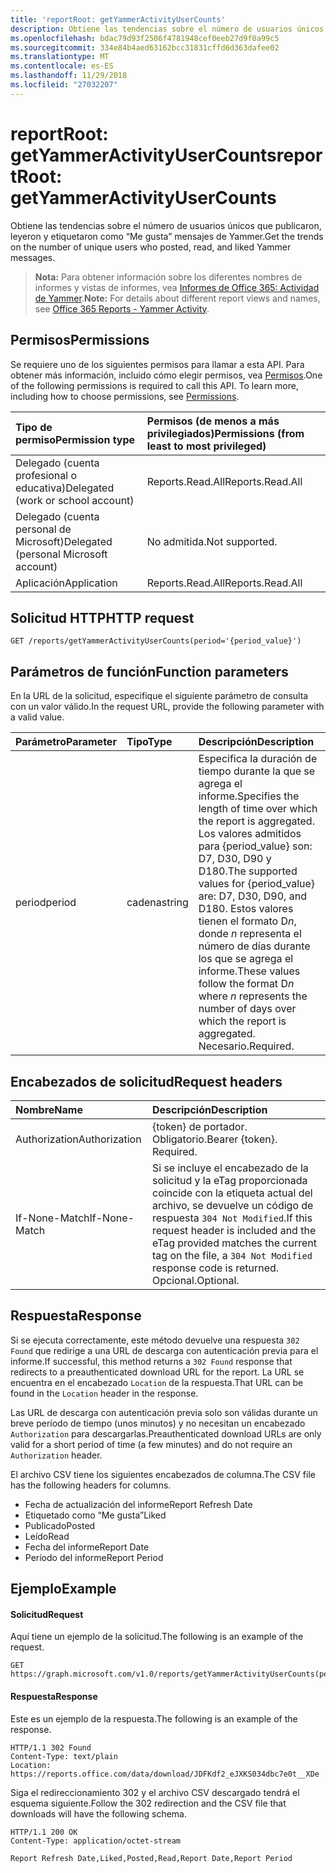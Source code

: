 ```yaml
---
title: 'reportRoot: getYammerActivityUserCounts'
description: Obtiene las tendencias sobre el número de usuarios únicos que publicaron, leyeron y etiquetaron como “Me gusta” mensajes de Yammer.
ms.openlocfilehash: bdac79d93f2506f4781948cef0eeb27d9f0a99c5
ms.sourcegitcommit: 334e84b4aed63162bcc31831cffd6d363dafee02
ms.translationtype: MT
ms.contentlocale: es-ES
ms.lasthandoff: 11/29/2018
ms.locfileid: "27032207"
---
```

# <a name="reportroot-getyammeractivityusercounts"></a><span data-ttu-id="048a1-103">reportRoot: getYammerActivityUserCounts</span><span class="sxs-lookup"><span data-stu-id="048a1-103">reportRoot: getYammerActivityUserCounts</span></span>

<span data-ttu-id="048a1-104">Obtiene las tendencias sobre el número de usuarios únicos que publicaron, leyeron y etiquetaron como “Me gusta” mensajes de Yammer.</span><span class="sxs-lookup"><span data-stu-id="048a1-104">Get the trends on the number of unique users who posted, read, and liked Yammer messages.</span></span>

> <span data-ttu-id="048a1-105">**Nota:** Para obtener información sobre los diferentes nombres de informes y vistas de informes, vea [Informes de Office 365: Actividad de Yammer](https://support.office.com/client/Yammer-activity-c7c9f938-5b8e-4d52-b1a2-c7c32cb2312a).</span><span class="sxs-lookup"><span data-stu-id="048a1-105">**Note:** For details about different report views and names, see [Office 365 Reports - Yammer Activity](https://support.office.com/client/Yammer-activity-c7c9f938-5b8e-4d52-b1a2-c7c32cb2312a).</span></span>

## <a name="permissions"></a><span data-ttu-id="048a1-106">Permisos</span><span class="sxs-lookup"><span data-stu-id="048a1-106">Permissions</span></span>

<span data-ttu-id="048a1-p101">Se requiere uno de los siguientes permisos para llamar a esta API. Para obtener más información, incluido cómo elegir permisos, vea [Permisos](/graph/permissions-reference).</span><span class="sxs-lookup"><span data-stu-id="048a1-p101">One of the following permissions is required to call this API. To learn more, including how to choose permissions, see [Permissions](/graph/permissions-reference).</span></span>

| <span data-ttu-id="048a1-109">Tipo de permiso</span><span class="sxs-lookup"><span data-stu-id="048a1-109">Permission type</span></span>                        | <span data-ttu-id="048a1-110">Permisos (de menos a más privilegiados)</span><span class="sxs-lookup"><span data-stu-id="048a1-110">Permissions (from least to most privileged)</span></span> |
| :------------------------------------- | :--------------------------------------- |
| <span data-ttu-id="048a1-111">Delegado (cuenta profesional o educativa)</span><span class="sxs-lookup"><span data-stu-id="048a1-111">Delegated (work or school account)</span></span>     | <span data-ttu-id="048a1-112">Reports.Read.All</span><span class="sxs-lookup"><span data-stu-id="048a1-112">Reports.Read.All</span></span>                         |
| <span data-ttu-id="048a1-113">Delegado (cuenta personal de Microsoft)</span><span class="sxs-lookup"><span data-stu-id="048a1-113">Delegated (personal Microsoft account)</span></span> | <span data-ttu-id="048a1-114">No admitida.</span><span class="sxs-lookup"><span data-stu-id="048a1-114">Not supported.</span></span>                           |
| <span data-ttu-id="048a1-115">Aplicación</span><span class="sxs-lookup"><span data-stu-id="048a1-115">Application</span></span>                            | <span data-ttu-id="048a1-116">Reports.Read.All</span><span class="sxs-lookup"><span data-stu-id="048a1-116">Reports.Read.All</span></span>                         |

## <a name="http-request"></a><span data-ttu-id="048a1-117">Solicitud HTTP</span><span class="sxs-lookup"><span data-stu-id="048a1-117">HTTP request</span></span>

<!-- { "blockType": "ignored" } --> 

```http
GET /reports/getYammerActivityUserCounts(period='{period_value}')
```

## <a name="function-parameters"></a><span data-ttu-id="048a1-118">Parámetros de función</span><span class="sxs-lookup"><span data-stu-id="048a1-118">Function parameters</span></span>

<span data-ttu-id="048a1-119">En la URL de la solicitud, especifique el siguiente parámetro de consulta con un valor válido.</span><span class="sxs-lookup"><span data-stu-id="048a1-119">In the request URL, provide the following parameter with a valid value.</span></span>

| <span data-ttu-id="048a1-120">Parámetro</span><span class="sxs-lookup"><span data-stu-id="048a1-120">Parameter</span></span> | <span data-ttu-id="048a1-121">Tipo</span><span class="sxs-lookup"><span data-stu-id="048a1-121">Type</span></span>   | <span data-ttu-id="048a1-122">Descripción</span><span class="sxs-lookup"><span data-stu-id="048a1-122">Description</span></span>                              |
| :-------- | :----- | :--------------------------------------- |
| <span data-ttu-id="048a1-123">period</span><span class="sxs-lookup"><span data-stu-id="048a1-123">period</span></span>    | <span data-ttu-id="048a1-124">cadena</span><span class="sxs-lookup"><span data-stu-id="048a1-124">string</span></span> | <span data-ttu-id="048a1-125">Especifica la duración de tiempo durante la que se agrega el informe.</span><span class="sxs-lookup"><span data-stu-id="048a1-125">Specifies the length of time over which the report is aggregated.</span></span> <span data-ttu-id="048a1-126">Los valores admitidos para {period_value} son: D7, D30, D90 y D180.</span><span class="sxs-lookup"><span data-stu-id="048a1-126">The supported values for {period_value} are: D7, D30, D90, and D180.</span></span> <span data-ttu-id="048a1-127">Estos valores tienen el formato D*n*, donde *n* representa el número de días durante los que se agrega el informe.</span><span class="sxs-lookup"><span data-stu-id="048a1-127">These values follow the format D*n* where *n* represents the number of days over which the report is aggregated.</span></span> <span data-ttu-id="048a1-128">Necesario.</span><span class="sxs-lookup"><span data-stu-id="048a1-128">Required.</span></span> |

## <a name="request-headers"></a><span data-ttu-id="048a1-129">Encabezados de solicitud</span><span class="sxs-lookup"><span data-stu-id="048a1-129">Request headers</span></span>

| <span data-ttu-id="048a1-130">Nombre</span><span class="sxs-lookup"><span data-stu-id="048a1-130">Name</span></span>          | <span data-ttu-id="048a1-131">Descripción</span><span class="sxs-lookup"><span data-stu-id="048a1-131">Description</span></span>                              |
| :------------ | :--------------------------------------- |
| <span data-ttu-id="048a1-132">Authorization</span><span class="sxs-lookup"><span data-stu-id="048a1-132">Authorization</span></span> | <span data-ttu-id="048a1-p103">{token} de portador. Obligatorio.</span><span class="sxs-lookup"><span data-stu-id="048a1-p103">Bearer {token}. Required.</span></span>                |
| <span data-ttu-id="048a1-135">If-None-Match</span><span class="sxs-lookup"><span data-stu-id="048a1-135">If-None-Match</span></span> | <span data-ttu-id="048a1-136">Si se incluye el encabezado de la solicitud y la eTag proporcionada coincide con la etiqueta actual del archivo, se devuelve un código de respuesta `304 Not Modified`.</span><span class="sxs-lookup"><span data-stu-id="048a1-136">If this request header is included and the eTag provided matches the current tag on the file, a `304 Not Modified` response code is returned.</span></span> <span data-ttu-id="048a1-137">Opcional.</span><span class="sxs-lookup"><span data-stu-id="048a1-137">Optional.</span></span> |

## <a name="response"></a><span data-ttu-id="048a1-138">Respuesta</span><span class="sxs-lookup"><span data-stu-id="048a1-138">Response</span></span>

<span data-ttu-id="048a1-139">Si se ejecuta correctamente, este método devuelve una respuesta `302 Found` que redirige a una URL de descarga con autenticación previa para el informe.</span><span class="sxs-lookup"><span data-stu-id="048a1-139">If successful, this method returns a `302 Found` response that redirects to a preauthenticated download URL for the report.</span></span> <span data-ttu-id="048a1-140">La URL se encuentra en el encabezado `Location` de la respuesta.</span><span class="sxs-lookup"><span data-stu-id="048a1-140">That URL can be found in the `Location` header in the response.</span></span>

<span data-ttu-id="048a1-141">Las URL de descarga con autenticación previa solo son válidas durante un breve período de tiempo (unos minutos) y no necesitan un encabezado `Authorization` para descargarlas.</span><span class="sxs-lookup"><span data-stu-id="048a1-141">Preauthenticated download URLs are only valid for a short period of time (a few minutes) and do not require an `Authorization` header.</span></span>

<span data-ttu-id="048a1-142">El archivo CSV tiene los siguientes encabezados de columna.</span><span class="sxs-lookup"><span data-stu-id="048a1-142">The CSV file has the following headers for columns.</span></span>

- <span data-ttu-id="048a1-143">Fecha de actualización del informe</span><span class="sxs-lookup"><span data-stu-id="048a1-143">Report Refresh Date</span></span>
- <span data-ttu-id="048a1-144">Etiquetado como “Me gusta”</span><span class="sxs-lookup"><span data-stu-id="048a1-144">Liked</span></span>
- <span data-ttu-id="048a1-145">Publicado</span><span class="sxs-lookup"><span data-stu-id="048a1-145">Posted</span></span>
- <span data-ttu-id="048a1-146">Leído</span><span class="sxs-lookup"><span data-stu-id="048a1-146">Read</span></span>
- <span data-ttu-id="048a1-147">Fecha del informe</span><span class="sxs-lookup"><span data-stu-id="048a1-147">Report Date</span></span>
- <span data-ttu-id="048a1-148">Período del informe</span><span class="sxs-lookup"><span data-stu-id="048a1-148">Report Period</span></span>

## <a name="example"></a><span data-ttu-id="048a1-149">Ejemplo</span><span class="sxs-lookup"><span data-stu-id="048a1-149">Example</span></span>

#### <a name="request"></a><span data-ttu-id="048a1-150">Solicitud</span><span class="sxs-lookup"><span data-stu-id="048a1-150">Request</span></span>

<span data-ttu-id="048a1-151">Aquí tiene un ejemplo de la solicitud.</span><span class="sxs-lookup"><span data-stu-id="048a1-151">The following is an example of the request.</span></span>

<!--{
  "blockType": "request",
  "isComposable": true,
  "name": "reportroot_getyammeractivityusercounts"
}-->

```http
GET https://graph.microsoft.com/v1.0/reports/getYammerActivityUserCounts(period='D7')
```

#### <a name="response"></a><span data-ttu-id="048a1-152">Respuesta</span><span class="sxs-lookup"><span data-stu-id="048a1-152">Response</span></span>

<span data-ttu-id="048a1-153">Este es un ejemplo de la respuesta.</span><span class="sxs-lookup"><span data-stu-id="048a1-153">The following is an example of the response.</span></span>

<!-- {
  "blockType": "response",
  "truncated": true,
  "@odata.type": "microsoft.graph.report"
} -->

```http
HTTP/1.1 302 Found
Content-Type: text/plain
Location: https://reports.office.com/data/download/JDFKdf2_eJXKS034dbc7e0t__XDe
```

<span data-ttu-id="048a1-154">Siga el redireccionamiento 302 y el archivo CSV descargado tendrá el esquema siguiente.</span><span class="sxs-lookup"><span data-stu-id="048a1-154">Follow the 302 redirection and the CSV file that downloads will have the following schema.</span></span>

<!-- { "blockType": "ignored" } --> 

```http
HTTP/1.1 200 OK
Content-Type: application/octet-stream

Report Refresh Date,Liked,Posted,Read,Report Date,Report Period
```
